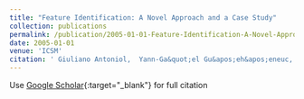 ```yaml
---
title: "Feature Identification: A Novel Approach and a Case Study"
collection: publications
permalink: /publication/2005-01-01-Feature-Identification-A-Novel-Approach-and-a-Case-Study
date: 2005-01-01
venue: 'ICSM'
citation: ' Giuliano Antoniol,  Yann-Ga&quot;el Gu&apos;eh&apos;eneuc, &quot;Feature Identification: A Novel Approach and a Case Study.&quot; ICSM, 2005.'
---
```

Use [Google Scholar](https://scholar.google.com/scholar?q=Feature+Identification:+A+Novel+Approach+and+a+Case+Study){:target="_blank"} for full citation